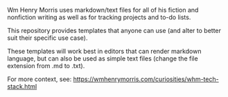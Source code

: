 Wm Henry Morris uses markdown/text files for all of his fiction and nonfiction writing as well as for tracking projects and to-do lists. 

This repository provides templates that anyone can use (and alter to better suit their specific use case). 

These templates will work best in editors that can render markdown language, but can also be used as simple text files (change the file extension from .md to .txt).

For more context, see: https://wmhenrymorris.com/curiosities/whm-tech-stack.html
